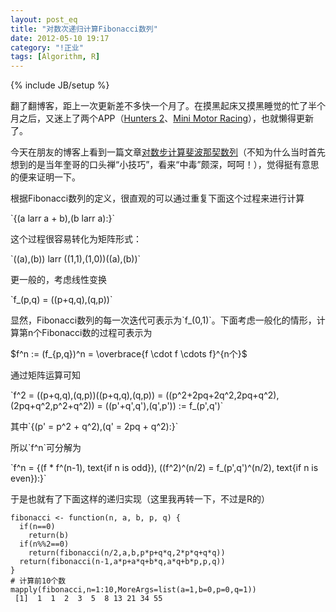 ```yaml
---
layout: post_eq
title: "对数次递归计算Fibonacci数列"
date: 2012-05-10 19:17
category: "!正业"
tags: [Algorithm, R]
---
```

{% include JB/setup %}

翻了翻博客，距上一次更新差不多快一个月了。在摸黑起床又摸黑睡觉的忙了半个月之后，又迷上了两个APP（[Hunters 2](http://itunes.apple.com/us/app/hunters-2/id489463556?mt=8 "Hunters 2")、[Mini Motor Racing](http://itunes.apple.com/us/app/mini-motor-racing/id426860241?mt=8&ign-mpt=uo%3D2 "Mini Motor Racing")），也就懒得更新了。

今天在朋友的博客上看到一篇文章[对数步计算斐波那契数列](http://blog.csdn.net/largetalk/article/details/7552855 "对数步计算斐波那契数列")（不知为什么当时首先想到的是当年奎哥的口头禅“小技巧”，看来“中毒”颇深，呵呵！），觉得挺有意思的便来证明一下。

根据Fibonacci数列的定义，很直观的可以通过重复下面这个过程来进行计算

\`{(a larr a + b),(b larr a):}\`

这个过程很容易转化为矩阵形式：

\`((a),(b)) larr ((1,1),(1,0))((a),(b))\`

更一般的，考虑线性变换

\`f_(p,q) = ((p+q,q),(q,p))\`

显然，Fibonacci数列的每一次迭代可表示为\`f_(0,1)\`。下面考虑一般化的情形，计算第n个Fibonacci数的过程可表示为

$f^n := (f_{p,q})^n = \overbrace{f \cdot f \cdots f}^{n个}$

通过矩阵运算可知

\`f^2 = ((p+q,q),(q,p))((p+q,q),(q,p)) = ((p^2+2pq+2q^2,2pq+q^2),(2pq+q^2,p^2+q^2)) = ((p'+q',q'),(q',p')) := f_(p',q')\`

其中\`{(p' = p^2 + q^2),(q' = 2pq + q^2):}\`

所以\`f^n\`可分解为

\`f^n = {(f * f^(n-1), text{if n is odd}), ((f^2)^(n/2) = f_(p',q')^(n/2), text{if n is even}):}\`

于是也就有了下面这样的递归实现（这里我再转一下，不过是R的）

	fibonacci <- function(n, a, b, p, q) {
	  if(n==0)
	    return(b)
	  if(n%%2==0)
	    return(fibonacci(n/2,a,b,p*p+q*q,2*p*q+q*q))
	  return(fibonacci(n-1,a*p+a*q+b*q,a*q+b*p,p,q))
	}
	# 计算前10个数
	mapply(fibonacci,n=1:10,MoreArgs=list(a=1,b=0,p=0,q=1))
	 [1]  1  1  2  3  5  8 13 21 34 55
